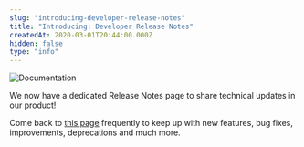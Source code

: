```yaml
---
slug: "introducing-developer-release-notes"
title: "Introducing: Developer Release Notes"
createdAt: 2020-03-01T20:44:00.000Z
hidden: false
type: "info"
---
```

![Documentation](https://cdn.jsdelivr.net/gh/vtexdocs/dev-portal-content@main/images/introducing-developer-release-notes-0.png)

We now have a dedicated Release Notes page to share technical updates in our product!

Come back to [this page](https://developers.vtex.com/updates/release-notes) frequently to keep up with new features, bug fixes, improvements, deprecations and much more.
